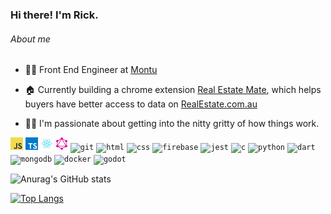 ### Hi there! I'm Rick.

###### About me

- 🧑‍💻 Front End Engineer at [Montu](https://www.montu.com.au/)

- 🏠 Currently building a chrome extension [Real Estate Mate](https://chrome.google.com/webstore/detail/real-estate-mate/jnojnlmongehjaahajakkolengpclmbd?hl=en-GB&authuser=0), which helps buyers have better access to data on [RealEstate.com.au](https://www.realestate.com.au)

- 🧑‍🔬 I'm passionate about getting into the nitty gritty of how things work.

<code><img height="20" alt="javascript" src="https://raw.githubusercontent.com/github/explore/80688e429a7d4ef2fca1e82350fe8e3517d3494d/topics/javascript/javascript.png"></code>
<code><img height="20" alt="typescript" src="https://raw.githubusercontent.com/github/explore/80688e429a7d4ef2fca1e82350fe8e3517d3494d/topics/typescript/typescript.png"></code>
<code><img height="20" alt="react" src="https://raw.githubusercontent.com/github/explore/80688e429a7d4ef2fca1e82350fe8e3517d3494d/topics/react/react.png"></code>
<code><img height="20" alt="graphql" src="https://raw.githubusercontent.com/github/explore/5c058a388828bb5fde0bcafd4bc867b5bb3f26f3/topics/graphql/graphql.png"></code> <code><img height="20" alt="git" src="https://user-images.githubusercontent.com/25181517/192108372-f71d70ac-7ae6-4c0d-8395-51d8870c2ef0.png"></code> <code><img height="20" alt="html" src="https://user-images.githubusercontent.com/25181517/192158954-f88b5814-d510-4564-b285-dff7d6400dad.png"></code> <code><img height="20" alt="css" src="https://user-images.githubusercontent.com/25181517/183898674-75a4a1b1-f960-4ea9-abcb-637170a00a75.png"></code> <code><img height="20" alt="firebase" src="https://user-images.githubusercontent.com/25181517/189716855-2c69ca7a-5149-4647-936d-780610911353.png"></code> <code><img height="20" alt="jest" src="https://user-images.githubusercontent.com/25181517/187955005-f4ca6f1a-e727-497b-b81b-93fb9726268e.png"></code> <code><img height="20" alt="c" src="https://user-images.githubusercontent.com/25181517/192106070-46255bcf-65e6-4c6b-a296-bf8d0d8fb2a7.png"></code> <code><img height="20" alt="python" src="https://user-images.githubusercontent.com/25181517/183423507-c056a6f9-1ba8-4312-a350-19bcbc5a8697.png"></code> <code><img height="20" alt="dart" src="https://user-images.githubusercontent.com/25181517/186150304-1568ffdf-4c62-4bdc-9cf1-8d8efcea7c5b.png"></code> <code><img height="20" alt="mongodb" src="https://user-images.githubusercontent.com/25181517/182884177-d48a8579-2cd0-447a-b9a6-ffc7cb02560e.png"></code> <code><img height="20" alt="docker" src="https://user-images.githubusercontent.com/25181517/117207330-263ba280-adf4-11eb-9b97-0ac5b40bc3be.png"></code> <code><img height="20" alt="godot" src="https://user-images.githubusercontent.com/25181517/193427942-3abc320a-1c9e-4316-bac0-cb8b280b669f.png"></code>



![Anurag's GitHub stats](https://github-readme-stats-five-gules.vercel.app/api?username=rickwillcox&theme=nightowl&show_icons=true&count_private=true)

[![Top Langs](https://github-readme-stats-five-gules.vercel.app/api/top-langs/?username=rickwillcox&hide=jupyter%20notebook,c%23&layout=compact)](https://github.com/anuraghazra/github-readme-stats)



